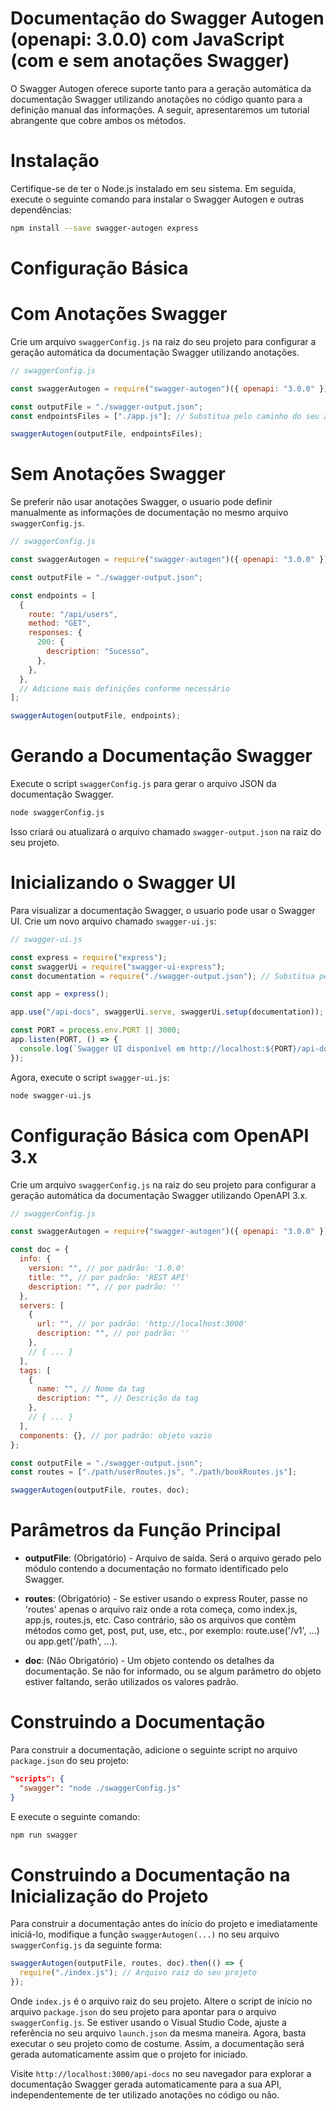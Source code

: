 # Documentação do Swagger Autogen (openapi: 3.0.0) com JavaScript (com e sem anotações Swagger)

O Swagger Autogen oferece suporte tanto para a geração automática da documentação Swagger utilizando anotações no código quanto para a definição manual das informações. A seguir, apresentaremos um tutorial abrangente que cobre ambos os métodos.

# Instalação

Certifique-se de ter o Node.js instalado em seu sistema. Em seguida, execute o seguinte comando para instalar o Swagger Autogen e outras dependências:

```bash
npm install --save swagger-autogen express
```

# Configuração Básica

# Com Anotações Swagger

Crie um arquivo `swaggerConfig.js` na raiz do seu projeto para configurar a geração automática da documentação Swagger utilizando anotações.

```javascript
// swaggerConfig.js

const swaggerAutogen = require("swagger-autogen")({ openapi: "3.0.0" });

const outputFile = "./swagger-output.json";
const endpointsFiles = ["./app.js"]; // Substitua pelo caminho do seu arquivo principal

swaggerAutogen(outputFile, endpointsFiles);
```

# Sem Anotações Swagger

Se preferir não usar anotações Swagger, o usuario pode definir manualmente as informações de documentação no mesmo arquivo `swaggerConfig.js`.

```javascript
// swaggerConfig.js

const swaggerAutogen = require("swagger-autogen")({ openapi: "3.0.0" });

const outputFile = "./swagger-output.json";

const endpoints = [
  {
    route: "/api/users",
    method: "GET",
    responses: {
      200: {
        description: "Sucesso",
      },
    },
  },
  // Adicione mais definições conforme necessário
];

swaggerAutogen(outputFile, endpoints);
```

# Gerando a Documentação Swagger

Execute o script `swaggerConfig.js` para gerar o arquivo JSON da documentação Swagger.

```bash
node swaggerConfig.js
```

Isso criará ou atualizará o arquivo chamado `swagger-output.json` na raiz do seu projeto.

# Inicializando o Swagger UI

Para visualizar a documentação Swagger, o usuario pode usar o Swagger UI. Crie um novo arquivo chamado `swagger-ui.js`:

```javascript
// swagger-ui.js

const express = require("express");
const swaggerUi = require("swagger-ui-express");
const documentation = require("./swagger-output.json"); // Substitua pelo caminho do seu arquivo de saída

const app = express();

app.use("/api-docs", swaggerUi.serve, swaggerUi.setup(documentation));

const PORT = process.env.PORT || 3000;
app.listen(PORT, () => {
  console.log(`Swagger UI disponível em http://localhost:${PORT}/api-docs`);
});
```

Agora, execute o script `swagger-ui.js`:

```bash
node swagger-ui.js
```

# Configuração Básica com OpenAPI 3.x

Crie um arquivo `swaggerConfig.js` na raiz do seu projeto para configurar a geração automática da documentação Swagger utilizando OpenAPI 3.x.

```javascript
// swaggerConfig.js

const swaggerAutogen = require("swagger-autogen")({ openapi: "3.0.0" });

const doc = {
  info: {
    version: "", // por padrão: '1.0.0'
    title: "", // por padrão: 'REST API'
    description: "", // por padrão: ''
  },
  servers: [
    {
      url: "", // por padrão: 'http://localhost:3000'
      description: "", // por padrão: ''
    },
    // { ... }
  ],
  tags: [
    {
      name: "", // Nome da tag
      description: "", // Descrição da tag
    },
    // { ... }
  ],
  components: {}, // por padrão: objeto vazio
};

const outputFile = "./swagger-output.json";
const routes = ["./path/userRoutes.js", "./path/bookRoutes.js"];

swaggerAutogen(outputFile, routes, doc);
```

# Parâmetros da Função Principal

- **outputFile**: (Obrigatório) - Arquivo de saída. Será o arquivo gerado pelo módulo contendo a documentação no formato identificado pelo Swagger.
- **routes**: (Obrigatório) - Se estiver usando o express Router, passe no 'routes' apenas o arquivo raiz onde a rota começa, como index.js, app.js, routes.js, etc. Caso contrário, são os arquivos que contêm métodos como get, post, put, use, etc., por exemplo: route.use('/v1', ...) ou app.get('/path', ...).

- **doc**: (Não Obrigatório) - Um objeto contendo os detalhes da documentação. Se não for informado, ou se algum parâmetro do objeto estiver faltando, serão utilizados os valores padrão.

# Construindo a Documentação

Para construir a documentação, adicione o seguinte script no arquivo `package.json` do seu projeto:

```json
"scripts": {
  "swagger": "node ./swaggerConfig.js"
}
```

E execute o seguinte comando:

```bash
npm run swagger
```

# Construindo a Documentação na Inicialização do Projeto

Para construir a documentação antes do início do projeto e imediatamente iniciá-lo, modifique a função `swaggerAutogen(...)` no seu arquivo `swaggerConfig.js` da seguinte forma:

```javascript
swaggerAutogen(outputFile, routes, doc).then(() => {
  require("./index.js"); // Arquivo raiz do seu projeto
});
```

Onde `index.js` é o arquivo raiz do seu projeto. Altere o script de início no arquivo `package.json` do seu projeto para apontar para o arquivo `swaggerConfig.js`. Se estiver usando o Visual Studio Code, ajuste a referência no seu arquivo `launch.json` da mesma maneira. Agora, basta executar o seu projeto como de costume. Assim, a documentação será gerada automaticamente assim que o projeto for iniciado.

Visite `http://localhost:3000/api-docs` no seu navegador para explorar a documentação Swagger gerada automaticamente para a sua API, independentemente de ter utilizado anotações no código ou não.
